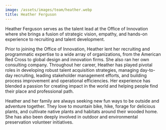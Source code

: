 ```yaml
---
image: /assets/images/team/heather.webp
title: Heather Ferguson
---
```


Heather Ferguson serves as the talent lead at the Office of Innovation where she brings a fusion of strategic vision, empathy, and hands-on experience to recruiting and talent development.

Prior to joining the Office of Innovation, Heather lent her recruiting and programmatic expertise to a wide array of organizations, from the American Red Cross to global design and innovation firms. She also ran her own consulting company. Throughout her career, Heather has played pivotal roles in developing robust talent acquisition strategies, managing day-to-day recruiting, leading stakeholder management efforts, and building process improvement and operational efficiencies. Her experience has blended a passion for creating impact in the world and helping people find their place and professional path.

Heather and her family are always seeking new fun ways to be outside and adventure together. They love to mountain bike, hike, forage for delicious plants, and cultivate native plants and habitats around their wooded home. She has also been deeply involved in outdoor and environmental preservation volunteer initiatives.
